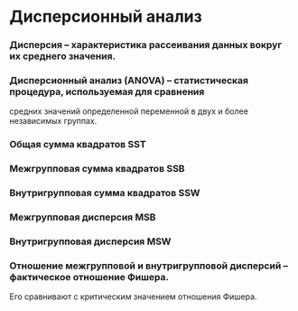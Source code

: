 # Дисперсионный анализ  
### Дисперсия – характеристика рассеивания данных вокруг их среднего значения.
 
### Дисперсионный анализ (ANOVA) – статистическая процедура, используемая для сравнения
 средних значений определенной переменной в двух и более независимых группах.



### Общая сумма квадратов SST  

### Межгрупповая сумма квадратов SSB  

### Внутригрупповая сумма квадратов SSW   

### Межгрупповая дисперсия MSB  

### Внутригрупповая дисперсия MSW  


### Отношение межгрупповой и внутригрупповой дисперсий – фактическое отношение Фишера. 
Его сравнивают с критическим значением отношения Фишера.   
